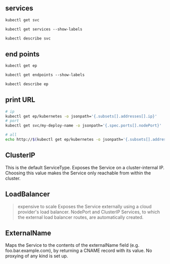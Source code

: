 ## services 
```txt
kubectl get svc

kubectl get services --show-labels

kubectl describe svc
```


## end points 
```txt
kubectl get ep

kubectl get endpoints --show-labels

kubectl describe ep
```


## print URL
```bash
# ip
kubectl get ep/kubernetes -o jsonpath='{.subsets[].addresses[].ip}'
# port
kubectl get svc/my-deploy-name -o jsonpath='{.spec.ports[].nodePort}'

# all
echo http://$(kubectl get ep/kubernetes -o jsonpath='{.subsets[].addresses[].ip}'):$(kubectl get svc/my-deploy-name -o jsonpath='{.spec.ports[].nodePort}')
```


## ClusterIP
This is the default ServiceType. 
Exposes the Service on a cluster-internal IP. 
Choosing this value makes the Service only reachable from within the cluster. 


## LoadBalancer
> expensive to scale
Exposes the Service externally using a cloud provider's 
load balancer. NodePort and ClusterIP Services, to which the 
external load balancer routes, are automatically created.


## ExternalName
Maps the Service to the contents of the externalName 
field (e.g. foo.bar.example.com), by returning a CNAME 
record with its value. No proxying of any kind is set up.
